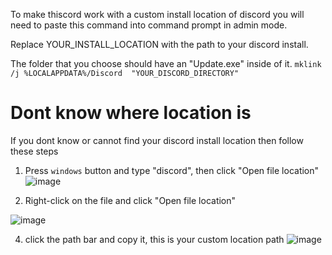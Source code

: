 To make thiscord work with a custom install location of discord you will need to paste this command into command prompt in admin mode.

Replace YOUR_INSTALL_LOCATION with the path to your discord install.

The folder that you choose should have an "Update.exe" inside of it.
`mklink /j %LOCALAPPDATA%/Discord  "YOUR_DISCORD_DIRECTORY"`

# Dont know where location is
If you dont know or cannot find your discord install location then follow these steps

1. Press `windows` button and type "discord", then click "Open file location"
![image](https://cdn.upload.systems/uploads/WSTsGJhP.png)

3. Right-click on the file and click "Open file location"
  
![image](https://cdn.upload.systems/uploads/F4BNp9cw.png)

4. click the path bar and copy it, this is your custom location path
![image](https://cdn.upload.systems/uploads/90t62fYP.png)

